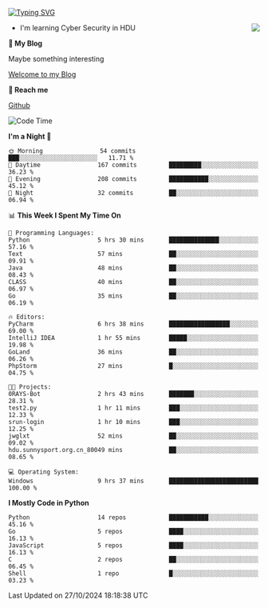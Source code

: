 [![Typing SVG](https://readme-typing-svg.herokuapp.com?font=Fira+Code&pause=1000&random=false&width=450&height=60&lines=Hello+%F0%9F%91%8B%F0%9F%8F%BB;I'm+JBNRZ)](https://git.io/typing-svg)

<a href="#">
  <img align="right" src="https://github-readme-stats.vercel.app/api?username=JBNRZ&show_icons=true&bg_color=15,f2f7fd,E0EAFC" />
</a>

- I'm learning Cyber Security in HDU

 **🌱 My Blog**

Maybe something interesting

[Welcome to my Blog](https://jbnrz.com.cn/)

 **💬 Reach me** 

[Github](https://github.com/JBNRZ)


<!--START_SECTION:waka-->
![Code Time](http://img.shields.io/badge/Code%20Time-717%20hrs%2057%20mins-blue)

**I'm a Night 🦉** 

```text
🌞 Morning                54 commits          ███░░░░░░░░░░░░░░░░░░░░░░   11.71 % 
🌆 Daytime                167 commits         █████████░░░░░░░░░░░░░░░░   36.23 % 
🌃 Evening                208 commits         ███████████░░░░░░░░░░░░░░   45.12 % 
🌙 Night                  32 commits          ██░░░░░░░░░░░░░░░░░░░░░░░   06.94 % 
```


📊 **This Week I Spent My Time On** 

```text
💬 Programming Languages: 
Python                   5 hrs 30 mins       ██████████████░░░░░░░░░░░   57.16 % 
Text                     57 mins             ██░░░░░░░░░░░░░░░░░░░░░░░   09.91 % 
Java                     48 mins             ██░░░░░░░░░░░░░░░░░░░░░░░   08.43 % 
CLASS                    40 mins             ██░░░░░░░░░░░░░░░░░░░░░░░   06.97 % 
Go                       35 mins             ██░░░░░░░░░░░░░░░░░░░░░░░   06.19 % 

🔥 Editors: 
PyCharm                  6 hrs 38 mins       █████████████████░░░░░░░░   69.00 % 
IntelliJ IDEA            1 hr 55 mins        █████░░░░░░░░░░░░░░░░░░░░   19.98 % 
GoLand                   36 mins             ██░░░░░░░░░░░░░░░░░░░░░░░   06.26 % 
PhpStorm                 27 mins             █░░░░░░░░░░░░░░░░░░░░░░░░   04.75 % 

🐱‍💻 Projects: 
0RAYS-Bot                2 hrs 43 mins       ███████░░░░░░░░░░░░░░░░░░   28.31 % 
test2.py                 1 hr 11 mins        ███░░░░░░░░░░░░░░░░░░░░░░   12.33 % 
srun-login               1 hr 10 mins        ███░░░░░░░░░░░░░░░░░░░░░░   12.25 % 
jwglxt                   52 mins             ██░░░░░░░░░░░░░░░░░░░░░░░   09.02 % 
hdu.sunnysport.org.cn_80049 mins             ██░░░░░░░░░░░░░░░░░░░░░░░   08.65 % 

💻 Operating System: 
Windows                  9 hrs 37 mins       █████████████████████████   100.00 % 
```

**I Mostly Code in Python** 

```text
Python                   14 repos            ███████████░░░░░░░░░░░░░░   45.16 % 
Go                       5 repos             ████░░░░░░░░░░░░░░░░░░░░░   16.13 % 
JavaScript               5 repos             ████░░░░░░░░░░░░░░░░░░░░░   16.13 % 
C                        2 repos             ██░░░░░░░░░░░░░░░░░░░░░░░   06.45 % 
Shell                    1 repo              █░░░░░░░░░░░░░░░░░░░░░░░░   03.23 % 
```




 Last Updated on 27/10/2024 18:18:38 UTC
<!--END_SECTION:waka-->
